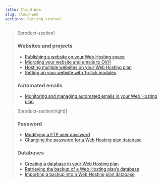 ```yaml
---
title: Cloud Web
slug: cloud-web
sections: Getting started
---
```


> [!product-section]
>
> ### Websites and projects
>
> - [Publishing a website on your Web Hosting space](https://docs.ovh.com/lt/hosting/svetainiu_talpinimas_svetaines_ikelimas_i_interneta/)
> - [Migrating your website and emails to OVH](https://docs.ovh.com/lt/hosting/migrating-website-to-ovh/)
> - [Hosting multiple websites on your Web Hosting plan](https://docs.ovh.com/lt/hosting/multisites-configuring-multiple-websites/)
> - [Setting up your website with 1-click modules](https://docs.ovh.com/lt/hosting/svetainiu_talpinimas_moduliu_diegimas_i_talpinimo_plana/)
>
> ### Automated emails
>
> - [Monitoring and managing automated emails in your Web Hosting plan](https://docs.ovh.com/lt/hosting/svetainiu_talpinimas_automatiniu_el_laisku_kontrole/)
>

> [!product-section(right)]
>
> ### Password
>
> - [Modifying a FTP user password](https://docs.ovh.com/lt/hosting/modify-ftp-user-password/)
> - [Changing the password for a Web Hosting plan database](https://docs.ovh.com/lt/hosting/change-password-database/)
>
> ### Databases
>
> - [Creating a database in your Web Hosting plan](https://docs.ovh.com/lt/hosting/creating-database/)
> - [Retrieving the backup of a Web Hosting plan’s database](https://docs.ovh.com/lt/hosting/svetainiu_talpinimas_duomenu_baziu_eksportavimo_gidas/)
> - [Importing a backup into a Web Hosting plan database](https://docs.ovh.com/lt/hosting/svetainiu_talpinimas_mysql_duomenu_bazes_importavimas/)
>